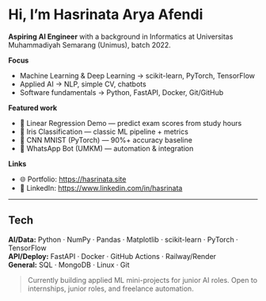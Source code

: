 # Hi, I’m Hasrinata Arya Afendi

**Aspiring AI Engineer** with a background in Informatics at Universitas Muhammadiyah Semarang (Unimus), batch 2022.

**Focus**
- Machine Learning & Deep Learning → scikit-learn, PyTorch, TensorFlow
- Applied AI → NLP, simple CV, chatbots
- Software fundamentals → Python, FastAPI, Docker, Git/GitHub

**Featured work**
- 🧮 Linear Regression Demo — predict exam scores from study hours  
- 🌺 Iris Classification — classic ML pipeline + metrics  
- 🔢 CNN MNIST (PyTorch) — 90%+ accuracy baseline   
- 🤖 WhatsApp Bot (UMKM) — automation & integration

**Links**
- 🌐 Portfolio: https://hasrinata.site  
- 💼 LinkedIn: https://www.linkedin.com/in/hasrinata

---

## Tech
**AI/Data:** Python · NumPy · Pandas · Matplotlib · scikit-learn · PyTorch · TensorFlow  
**API/Deploy:** FastAPI · Docker · GitHub Actions · Railway/Render  
**General:** SQL · MongoDB · Linux · Git

> Currently building applied ML mini-projects for junior AI roles. Open to internships, junior roles, and freelance automation.
